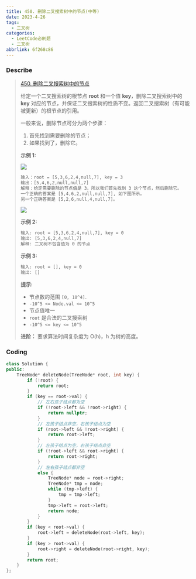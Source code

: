 ```yaml
---
title: 450. 删除二叉搜索树中的节点(中等)
date: 2023-4-26
tags:
  - 二叉树
categories:
  - LeetCode必刷题
  - 二叉树
abbrlink: 6f268c86
---
```


### Describe

> [450. 删除二叉搜索树中的节点](https://leetcode.cn/problems/delete-node-in-a-bst/)
>
> 给定一个二叉搜索树的根节点 **root** 和一个值 **key**，删除二叉搜索树中的 **key** 对应的节点，并保证二叉搜索树的性质不变。返回二叉搜索树（有可能被更新）的根节点的引用。
>
> 一般来说，删除节点可分为两个步骤：
>
> 1. 首先找到需要删除的节点；
> 2. 如果找到了，删除它。
>
> **示例 1:**
>
> ![](https://s1.vika.cn/space/2023/04/28/3ae301ad4b1d47449d783d9d767ff0d0)
>
> ```txt
> 输入：root = [5,3,6,2,4,null,7], key = 3
> 输出：[5,4,6,2,null,null,7]
> 解释：给定需要删除的节点值是 3，所以我们首先找到 3 这个节点，然后删除它。
> 一个正确的答案是 [5,4,6,2,null,null,7], 如下图所示。
> 另一个正确答案是 [5,2,6,null,4,null,7]。
> ```
>
> ![](https://s1.vika.cn/space/2023/04/28/465fa23a91a344c6a480ad8557ba994f)
>
> **示例 2:**
>
> ```txt
> 输入: root = [5,3,6,2,4,null,7], key = 0
> 输出: [5,3,6,2,4,null,7]
> 解释: 二叉树不包含值为 0 的节点
> ```
>
> **示例 3:**
>
> ```txt
> 输入: root = [], key = 0
> 输出: []
> ```
>
> **提示:**
>
> - 节点数的范围 `[0, 10^4]`.
> - `-10^5 <= Node.val <= 10^5`
> - 节点值唯一
> - `root` 是合法的二叉搜索树
> - `-10^5 <= key <= 10^5`
>
> **进阶：** 要求算法时间复杂度为 O(h)，h 为树的高度。

### Coding

```cpp
class Solution {
public:
    TreeNode* deleteNode(TreeNode* root, int key) {
        if (!root) {
            return root;
        }
        if (key == root->val) {
            // 左右孩子结点都为空
            if (!root->left && !root->right) {
                return nullptr;
            }
            // 左孩子结点非空，右孩子结点为空
            if (root->left && !root->right) {
                return root->left;
            }
            // 左孩子结点为空，右孩子结点非空
            if (!root->left && root->right) {
                return root->right;
            }
            // 左右孩子结点都非空
            else {
                TreeNode* node = root->right;
                TreeNode* tmp = node;
                while (tmp->left) {
                    tmp = tmp->left;
                }
                tmp->left = root->left;
                return node;
            }
        }
        if (key < root->val) {
            root->left = deleteNode(root->left, key);
        }
        if (key > root->val) {
            root->right = deleteNode(root->right, key);
        }
        return root;
    }
};
```

